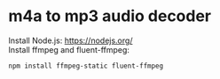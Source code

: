 # m4a to mp3 audio decoder
Install Node.js: https://nodejs.org/ <br>
Install ffmpeg and fluent-ffmpeg:
```
npm install ffmpeg-static fluent-ffmpeg
```
